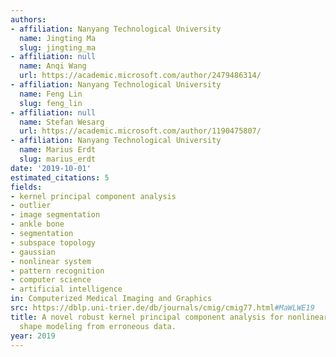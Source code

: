 ```yaml
---
authors:
- affiliation: Nanyang Technological University
  name: Jingting Ma
  slug: jingting_ma
- affiliation: null
  name: Anqi Wang
  url: https://academic.microsoft.com/author/2479486314/
- affiliation: Nanyang Technological University
  name: Feng Lin
  slug: feng_lin
- affiliation: null
  name: Stefan Wesarg
  url: https://academic.microsoft.com/author/1190475807/
- affiliation: Nanyang Technological University
  name: Marius Erdt
  slug: marius_erdt
date: '2019-10-01'
estimated_citations: 5
fields:
- kernel principal component analysis
- outlier
- image segmentation
- ankle bone
- segmentation
- subspace topology
- gaussian
- nonlinear system
- pattern recognition
- computer science
- artificial intelligence
in: Computerized Medical Imaging and Graphics
src: https://dblp.uni-trier.de/db/journals/cmig/cmig77.html#MaWLWE19
title: A novel robust kernel principal component analysis for nonlinear statistical
  shape modeling from erroneous data.
year: 2019
---
```

